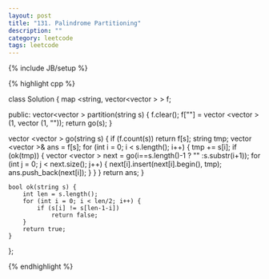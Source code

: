 ```yaml
---
layout: post
title: "131. Palindrome Partitioning"
description: ""
category: leetcode
tags: leetcode
---
```

{% include JB/setup %}

{% highlight cpp %}

class Solution {
	map <string, vector<vector<string> > > f;

public:
  vector<vector<string> > partition(string s) {
    f.clear();
    f[""] = vector <vector <string> >(1, vector <string>(1, ""));
  	return go(s);
  }

  vector <vector <string> > go(string s) {
  	if (f.count(s)) return f[s];
  	string tmp;
  	vector <vector <string> >& ans = f[s];
  	for (int i = 0; i < s.length(); i++) {
  		tmp += s[i];
  		if (ok(tmp)) {
  			vector <vector <string> > next = go(i==s.length()-1 ? "" :s.substr(i+1));
  			for (int j = 0; j < next.size(); j++) {
  				next[i].insert(next[i].begin(), tmp);
  				ans.push_back(next[i]);
  			}
  		}
  	}
  	return ans;
	}

	bool ok(string s) {
		int len = s.length();
		for (int i = 0; i < len/2; i++) {
			if (s[i] != s[len-1-i])
				return false;
		}
		return true;
	}
};

{% endhighlight %}